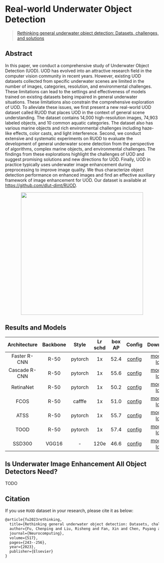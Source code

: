 # Real-world Underwater Object Detection

> [Rethinking general underwater object detection: Datasets, challenges, and solutions](https://www.sciencedirect.com/science/article/abs/pii/S0925231222013169)

<!-- [DATASET] -->

## Abstract

In this paper, we conduct a comprehensive study of Underwater Object Detection (UOD). UOD has evolved into an attractive research field in the computer vision community in recent years. However, existing UOD datasets collected from specific underwater scenes are limited in the number of images, categories, resolution, and environmental challenges. These limitations can lead to the settings and effectiveness of models trained on existing datasets being impaired in general underwater situations. These limitations also constrain the comprehensive exploration of UOD. To alleviate these issues, we first present a new real-world UOD dataset called RUOD that places UOD in the context of general scene understanding. The dataset contains 14,000 high-resolution images, 74,903 labeled objects, and 10 common aquatic categories. The dataset also has various marine objects and rich environmental challenges including haze-like effects, color casts, and light interference. Second, we conduct extensive and systematic experiments on RUOD to evaluate the development of general underwater scene detection from the perspective of algorithms, complex marine objects, and environmental challenges. The findings from these explorations highlight the challenges of UOD and suggest promising solutions and new directions for UOD. Finally, UOD in practice typically uses underwater image enhancement during preprocessing to improve image quality. We thus characterize object detection performance on enhanced images and find an effective auxiliary framework of image enhancement for UOD. Our dataset is available at https://github.com/dlut-dimt/RUOD.

<!-- [IMAGE] -->

<div align=center>
<img src="https://user-images.githubusercontent.com/48282753/233956427-b75dba85-96b7-4ba7-9ccb-2aa3b1847bc6.png" height="400"/>
</div>

## Results and Models

| Architecture  | Backbone |  Style  | Lr schd | box AP |                      Config                       |         Download         |
| :-----------: | :------: | :-----: | :-----: | :----: | :-----------------------------------------------: | :----------------------: |
| Faster R-CNN  |   R-50   | pytorch |   1x    |  52.4  |    [config](./faster-rcnn_r50_fpn_1x_ruod.py)     | [model](<>) \| [log](<>) |
| Cascade R-CNN |   R-50   | pytorch |   1x    |  55.6  |    [config](./cascade-rcnn_r50_fpn_1x_ruod.py)    | [model](<>) \| [log](<>) |
|   RetinaNet   |   R-50   | pytorch |   1x    |  50.2  |     [config](./retinanet_r50_fpn_1x_ruod.py)      | [model](<>) \| [log](<>) |
|     FCOS      |   R-50   | cafffe  |   1x    |  51.0  | [config](./fcos_r50-caffe_fpn_gn-head_1x_ruod.py) | [model](<>) \| [log](<>) |
|     ATSS      |   R-50   | pytorch |   1x    |  55.7  |        [config](./atss_r50_fpn_1x_ruod.py)        | [model](<>) \| [log](<>) |
|     TOOD      |   R-50   | pytorch |   1x    |  57.4  |        [config](./tood_r50_fpn_1x_ruod.py)        | [model](<>) \| [log](<>) |
|    SSD300     |  VGG16   |    -    |  120e   |  46.6  |          [config](./ssd300_120e_ruod.py)          | [model](<>) \| [log](<>) |

## Is Underwater Image Enhancement All Object Detectors Need?

TODO

## Citation

If you use `RUOD` dataset in your research, please cite it as below:

```latex
@article{fu2023rethinking,
  title={Rethinking general underwater object detection: Datasets, challenges, and solutions},
  author={Fu, Chenping and Liu, Risheng and Fan, Xin and Chen, Puyang and Fu, Hao and Yuan, Wanqi and Zhu, Ming and Luo, Zhongxuan},
  journal={Neurocomputing},
  volume={517},
  pages={243--256},
  year={2023},
  publisher={Elsevier}
}
```

